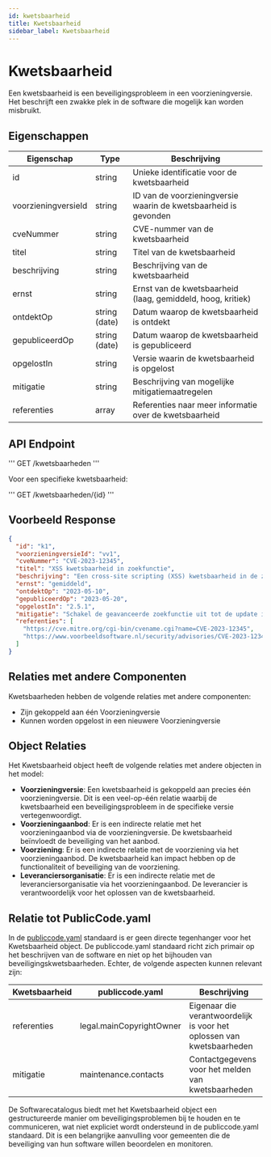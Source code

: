 ```yaml
---
id: kwetsbaarheid
title: Kwetsbaarheid
sidebar_label: Kwetsbaarheid
---
```


# Kwetsbaarheid

Een kwetsbaarheid is een beveiligingsprobleem in een voorzieningversie. Het beschrijft een zwakke plek in de software die mogelijk kan worden misbruikt.

## Eigenschappen

| Eigenschap | Type | Beschrijving |
|------------|------|-------------|
| id | string | Unieke identificatie voor de kwetsbaarheid |
| voorzieningversieId | string | ID van de voorzieningversie waarin de kwetsbaarheid is gevonden |
| cveNummer | string | CVE-nummer van de kwetsbaarheid |
| titel | string | Titel van de kwetsbaarheid |
| beschrijving | string | Beschrijving van de kwetsbaarheid |
| ernst | string | Ernst van de kwetsbaarheid (laag, gemiddeld, hoog, kritiek) |
| ontdektOp | string (date) | Datum waarop de kwetsbaarheid is ontdekt |
| gepubliceerdOp | string (date) | Datum waarop de kwetsbaarheid is gepubliceerd |
| opgelostIn | string | Versie waarin de kwetsbaarheid is opgelost |
| mitigatie | string | Beschrijving van mogelijke mitigatiemaatregelen |
| referenties | array | Referenties naar meer informatie over de kwetsbaarheid |

## API Endpoint

'''
GET /kwetsbaarheden
'''

Voor een specifieke kwetsbaarheid:

'''
GET /kwetsbaarheden/{id}
'''

## Voorbeeld Response

```json
{
  "id": "k1",
  "voorzieningversieId": "vv1",
  "cveNummer": "CVE-2023-12345",
  "titel": "XSS kwetsbaarheid in zoekfunctie",
  "beschrijving": "Een cross-site scripting (XSS) kwetsbaarheid in de zoekfunctie maakt het mogelijk voor aanvallers om kwaadaardige scripts in te voegen.",
  "ernst": "gemiddeld",
  "ontdektOp": "2023-05-10",
  "gepubliceerdOp": "2023-05-20",
  "opgelostIn": "2.5.1",
  "mitigatie": "Schakel de geavanceerde zoekfunctie uit tot de update is geïnstalleerd.",
  "referenties": [
    "https://cve.mitre.org/cgi-bin/cvename.cgi?name=CVE-2023-12345",
    "https://www.voorbeeldsoftware.nl/security/advisories/CVE-2023-12345"
  ]
}
```

## Relaties met andere Componenten

Kwetsbaarheden hebben de volgende relaties met andere componenten:

- Zijn gekoppeld aan één Voorzieningversie
- Kunnen worden opgelost in een nieuwere Voorzieningversie

## Object Relaties

Het Kwetsbaarheid object heeft de volgende relaties met andere objecten in het model:

- **Voorzieningversie**: Een kwetsbaarheid is gekoppeld aan precies één voorzieningversie. Dit is een veel-op-één relatie waarbij de kwetsbaarheid een beveiligingsprobleem in de specifieke versie vertegenwoordigt.
- **Voorzieningaanbod**: Er is een indirecte relatie met het voorzieningaanbod via de voorzieningversie. De kwetsbaarheid beïnvloedt de beveiliging van het aanbod.
- **Voorziening**: Er is een indirecte relatie met de voorziening via het voorzieningaanbod. De kwetsbaarheid kan impact hebben op de functionaliteit of beveiliging van de voorziening.
- **Leveranciersorganisatie**: Er is een indirecte relatie met de leveranciersorganisatie via het voorzieningaanbod. De leverancier is verantwoordelijk voor het oplossen van de kwetsbaarheid.

## Relatie tot PublicCode.yaml

In de [publiccode.yaml](https://github.com/publiccodeyml/publiccode.yaml) standaard is er geen directe tegenhanger voor het Kwetsbaarheid object. De publiccode.yaml standaard richt zich primair op het beschrijven van de software en niet op het bijhouden van beveiligingskwetsbaarheden. Echter, de volgende aspecten kunnen relevant zijn:

| Kwetsbaarheid | publiccode.yaml | Beschrijving |
|---------------|-----------------|--------------|
| referenties | legal.mainCopyrightOwner | Eigenaar die verantwoordelijk is voor het oplossen van kwetsbaarheden |
| mitigatie | maintenance.contacts | Contactgegevens voor het melden van kwetsbaarheden |

De Softwarecatalogus biedt met het Kwetsbaarheid object een gestructureerde manier om beveiligingsproblemen bij te houden en te communiceren, wat niet expliciet wordt ondersteund in de publiccode.yaml standaard. Dit is een belangrijke aanvulling voor gemeenten die de beveiliging van hun software willen beoordelen en monitoren. 